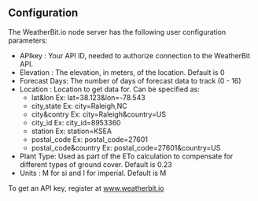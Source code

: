 ## Configuration

The WeatherBit.io node server has the following user configuration
parameters:

- APIkey   : Your API ID, needed to authorize connection to the WeatherBit API.
- Elevation : The elevation, in meters, of the location. Default is 0
- Forecast Days: The number of days of forecast data to track (0 - 16)
- Location : Location to get data for.  Can be specified as:
    - lat&lon      Ex: lat=38.123&lon=-78.543
	- city,state   Ex: city=Raleigh,NC
	- city&contry  Ex: city=Raleigh&country=US
	- city\_id      Ex: city\_id=8953360
	- station      Ex: station=KSEA
	- postal\_code  Ex: postal\_code=27601
	- postal\_code&country   Ex: postal\_code=27601&country=US
- Plant Type: Used as part of the ETo calculation to compensate for different types of ground cover.  Default is 0.23
- Units    : M for si and I for imperial. Default is M

To get an API key, register at www.weatherbit.io

